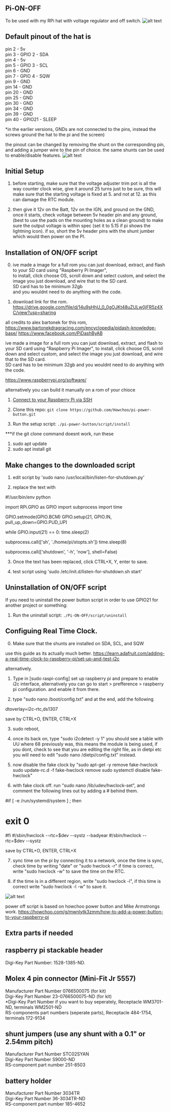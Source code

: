## Pi-ON-OFF

To be used with my RPi hat with voltage regulator and off switch. 
![alt text](https://github.com/amasood1193/Pi-ON-OFF/blob/8d26435a3e49da940b293ba6d257160a3ecb25c0/pihat.png)

## Default pinout of the hat is 

pin 2 - 5v  
pin 3 - GPIO 2 - SDA   
pin 4 - 5v  
pin 5 - GPIO 3 - SCL  
pin 6 - GND  
pin 7 - GPIO 4 - SQW  
pin 9 - GND  
pin 14 - GND  
pin 20 - GND  
pin 25 - GND  
pin 30 - GND  
pin 34 - GND  
pin 39 - GND  
pin 40 - GPIO21 - SLEEP  

*in the earlier versions, GNDs are not connected to the pins, instead the screws ground the hat to the pi and the screen)

the pinout can be changed by removing the shunt on the corresponding pin, and adding a jumper wire to the pin of choice. the same shunts can be used to enable/disable features.
![alt text](https://github.com/amasood1193/Pi-ON-OFF/blob/49924ea4ff7896585d0b00afd07f6906150456ac/pictures/WhatsApp%20Image%202021-05-19%20at%207.50.35%20PM%20(2).jpeg)

## Initial Setup

1. before starting, make sure that the voltage adjuster trim pot is all the way counter clock wise, give it around 25 turns just to be sure, this will make sure that the starting voltage is fixed at 5. and not at 12. as this can damage the RTC module. 

2. then give it 12v on the Batt, 12v on the IGN, and ground on the GND, once it starts, check voltage between 5v header pin and any ground, (best to use the pads on the mounting holes as a clean ground) to make sure the output voltage is within spec (set it to 5.15 if pi shows the lightning icon). if so, short the 5v header pins with the shunt jumber which would then power on the PI. 

## Installation of ON/OFF script  
0. ive made a image for a full rom you can just download, extract, and flash to your SD card using "Raspberry Pi Imager",  
to install, click choose OS, scroll down and select custom, and select the image you just download, and wire that to the SD card.  
SD card has to be minimum 32gb  
and you wouldnt need to do anything with the code.  

2. download link for the rom.  
https://drive.google.com/file/d/14u9sHhU_0_0gOJKt48uZULw0jFR5z4XC/view?usp=sharing  

all credits to alex bartonek for this rom, 
https://www.bartonekdragracing.com/encyclopedia/pidash-knowledge-base/
https://www.facebook.com/PiDashByAB

ive made a image for a full rom you can just download, extract, and flash to your SD card using "Raspberry Pi Imager", 
to install, click choose OS, scroll down and select custom, and select the image you just download, and wire that to the SD card.  
SD card has to be minimum 32gb
and you wouldnt need to do anything with the code.

https://www.raspberrypi.org/software/

alternatively you can build it manually on a rom of your chioce
1. [Connect to your Raspberry Pi via SSH](https://www.raspberrypi.org/documentation/remote-access/ssh/)

2. Clone this repo: `git clone https://github.com/Howchoo/pi-power-button.git`
3. Run the setup script: `./pi-power-button/script/install`

***if the git clone command doesnt work, 
run these 
1. sudo apt update
2. sudo apt install git

## Make changes to the downloaded script

1. edit script by 'sudo nano /usr/local/bin/listen-for-shutdown.py'

2. replace the text with

#!/usr/bin/env python


import RPi.GPIO as GPIO
import subprocess
import time

GPIO.setmode(GPIO.BCM)
GPIO.setup(21, GPIO.IN, pull_up_down=GPIO.PUD_UP)

while GPIO.input(21) == 0:
        time.sleep(2)

subprocess.call(['sh', './home/pi/stopts.sh'])
time.sleep(8)

subprocess.call(['shutdown', '-h', 'now'], shell=False) 

3. Once the text has been replaced, click CTRL+X, Y, enter to save. 

3. test script using 'sudo /etc/init.d/listen-for-shutdown.sh start'

## Uninstallation of ON/OFF script

If you need to uninstall the power button script in order to use GPIO21 for another project or something:

1. Run the uninstall script: `./Pi-ON-OFF/script/uninstall`

## Configuing Real Time Clock. 

0. Make sure that the shunts are installed on SDA, SCL, and SQW

use this guide as its actually much better. 
https://learn.adafruit.com/adding-a-real-time-clock-to-raspberry-pi/set-up-and-test-i2c

alternatively.

1. Type in [sudo raspi-config] set up raspberry pi and prepare to enable i2c interface, alternatively you can go to start > prefference > raspberry pi configuration. and enable it from there. 

2. type "sudo nano /boot/config.txt"
and at the end, add the following 

dtoverlay=i2c-rtc,ds1307

save by CTRL+O, ENTER, CTRL+X

3. sudo reboot, 

4. once its back on, type "sudo i2cdetect -y 1"
you should see a table with UU where 68 previously was, this means the module is being used, if you dont, check to see that you are editing the right file, as in dietpi etc you will need to edit "sudo nano /dietpi/config.txt" instead. 

5. now disable the fake clock by 
"sudo apt-get -y remove fake-hwclock
sudo update-rc.d -f fake-hwclock remove
sudo systemctl disable fake-hwclock"

6. with fake clock off. run "sudo nano /lib/udev/hwclock-set", and comment the following lines out by adding a # behind them. 

#if [ -e /run/systemd/system ] ; then
# exit 0
#fi
#/sbin/hwclock --rtc=$dev --systz --badyear
#/sbin/hwclock --rtc=$dev --systz

save by CTRL+O, ENTER, CTRL+X

7. sync time on the pi by connecting it to a network, once the time is sync, check time by writing "date" or "sudo hwclock -r"
if time is correct, write "sudo hwclock -w" to save the time on the RTC. 

8. if the time is in a different region, write "sudo hwclock -l", if this time is correct write "sudo hwclock -l -w" to save it.  


![alt text](https://github.com/amasood1193/Pi-ON-OFF/blob/d4b96212a2cd0fe9ab5a38cc26f32c51ae67bd68/pictures/WhatsApp%20Image%202021-05-19%20at%207.50.35%20PM.jpeg)

power off script is based on howchoo power button and Mike Armstrongs work. 
https://howchoo.com/g/mwnlytk3zmm/how-to-add-a-power-button-to-your-raspberry-pi

## Extra parts if needed

## raspberry pi stackable header 
Digi-Key Part Number: 1528-1385-ND.   

## Molex 4 pin connector (Mini-Fit Jr 5557)  
Manufacturer Part Number	0766500075  (for kit)  
Digi-Key Part Number	23-0766500075-ND  (for kit)     
*Digi-Key Part Number if you want to buy seperately, Receptacle	WM3701-ND, terminals WM2501-ND  
RS-components part numbers (seperate parts), Receptacle 484-1754, terminals 172-9134    

## shunt jumpers (use any shunt with a 0.1" or 2.54mm pitch)  
Manufacturer Part Number	STC02SYAN  
Digi-Key Part Number	S9000-ND  
RS-component part number 251-8503  

## battery holder  
Manufacturer Part Number	3034TR  
Digi-Key Part Number	36-3034TR-ND  
RS-component part number 185-4652  





 
